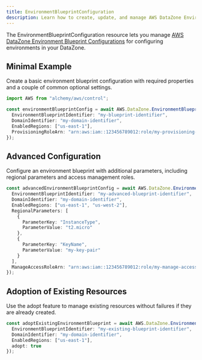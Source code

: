 ```yaml
---
title: EnvironmentBlueprintConfiguration
description: Learn how to create, update, and manage AWS DataZone EnvironmentBlueprintConfigurations using Alchemy Cloud Control.
---
```


The EnvironmentBlueprintConfiguration resource lets you manage [AWS DataZone Environment Blueprint Configurations](https://docs.aws.amazon.com/datazone/latest/userguide/) for configuring environments in your DataZone. 

## Minimal Example

Create a basic environment blueprint configuration with required properties and a couple of common optional settings.

```ts
import AWS from "alchemy/aws/control";

const environmentBlueprintConfig = await AWS.DataZone.EnvironmentBlueprintConfiguration("default-environment-blueprint", {
  EnvironmentBlueprintIdentifier: "my-blueprint-identifier",
  DomainIdentifier: "my-domain-identifier",
  EnabledRegions: ["us-east-1"],
  ProvisioningRoleArn: "arn:aws:iam::123456789012:role/my-provisioning-role"
});
```

## Advanced Configuration

Configure an environment blueprint with additional parameters, including regional parameters and access management roles.

```ts
const advancedEnvironmentBlueprintConfig = await AWS.DataZone.EnvironmentBlueprintConfiguration("advanced-environment-blueprint", {
  EnvironmentBlueprintIdentifier: "my-advanced-blueprint-identifier",
  DomainIdentifier: "my-domain-identifier",
  EnabledRegions: ["us-east-1", "us-west-2"],
  RegionalParameters: [
    {
      ParameterKey: "InstanceType",
      ParameterValue: "t2.micro"
    },
    {
      ParameterKey: "KeyName",
      ParameterValue: "my-key-pair"
    }
  ],
  ManageAccessRoleArn: "arn:aws:iam::123456789012:role/my-manage-access-role"
});
```

## Adoption of Existing Resources

Use the adopt feature to manage existing resources without failures if they are already created.

```ts
const adoptExistingEnvironmentBlueprint = await AWS.DataZone.EnvironmentBlueprintConfiguration("existing-environment-blueprint", {
  EnvironmentBlueprintIdentifier: "my-existing-blueprint-identifier",
  DomainIdentifier: "my-domain-identifier",
  EnabledRegions: ["us-east-1"],
  adopt: true
});
```